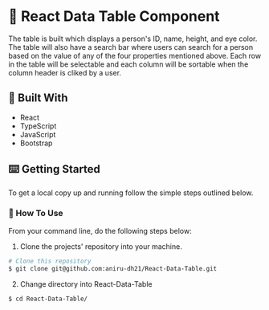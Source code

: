 # 🎯 React Data Table Component

The table is built which displays a person's ID, name, height, and eye color. The table will also have a search bar where users can search for a person based on the value of any of the four properties mentioned above. Each row in the table will be selectable and each column will be sortable when the column header is cliked by a user.

## 🔨 Built With

- React
- TypeScript
- JavaScript
- Bootstrap

## ⌨️ Getting Started

To get a local copy up and running follow the simple steps outlined below.

### 🔧 How To Use

From your command line, do the following steps below:

1. Clone the projects' repository into your machine.

```bash
# Clone this repository
$ git clone git@github.com:aniru-dh21/React-Data-Table.git

```

2. Change directory into React-Data-Table
```bash
$ cd React-Data-Table/
```
